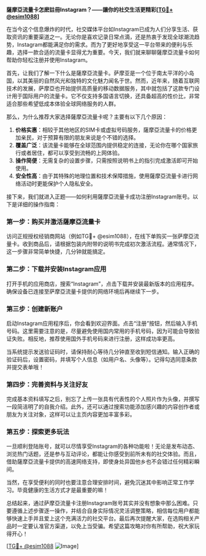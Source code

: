 **薩摩亞流量卡怎麽註冊Instagram？——讓你的社交生活更精彩[[TG💪+ @esim1088](https://t.me/s/esim1088)]**

在当今这个信息爆炸的时代，社交媒体平台如Instagram已成为人们分享生活、获取资讯的重要渠道之一。无论你是喜欢记录日常点滴，还是热衷于发现全球潮流趋势，Instagram都能满足你的需求。而为了更好地享受这一平台带来的便利与乐趣，选择一款合适的流量卡显得尤为重要。今天，我们就来聊聊薩摩亞流量卡如何帮助你轻松注册并使用Instagram。

首先，让我们了解一下什么是薩摩亞流量卡。萨摩亚是一个位于南太平洋的小岛国，以其美丽的自然风光和独特的文化魅力闻名于世。然而，近年来，随着互联网技术的发展，萨摩亞也开始提供高质量的移动数据服务，其中就包括了这款专门设计用于国际用户的流量卡。它不仅支持多国语言切换，还具备超高的性价比，非常适合那些希望低成本体验全球网络服务的人群。

那么，为什么推荐大家选择薩摩亞流量卡呢？主要有以下几个原因：

1. **价格实惠**：相较于其他地区的SIM卡或虚拟号码服务，薩摩亞流量卡的价格更加亲民，对于预算有限的朋友来说是个不错的选择。
2. **覆盖广泛**：该流量卡能够在全球范围内提供稳定的连接，无论你在哪个国家旅行或者居住，都可以享受到流畅的上网体验。
3. **操作简便**：无需复杂的设置步骤，只需按照说明书上的指引完成激活即可开始使用。
4. **安全性高**：由于其特殊的地理位置和技术保障措施，使用薩摩亞流量卡进行网络活动时更能保护个人隐私安全。

接下来，我们就进入正题——如何利用薩摩亞流量卡成功注册Instagram账号。以下是详细的操作指南：

### 第一步：购买并激活薩摩亞流量卡
访问正规授权经销商网站（例如TG💪+ @esim1088），在线下单购买一张萨摩亞流量卡。收到商品后，请根据包装内附带的说明书完成初次激活流程。通常情况下，这一步骤非常简单快捷，几分钟就能搞定。

### 第二步：下载并安装Instagram应用
打开手机的应用商店，搜索“Instagram”，点击下载并安装最新版本的应用程序。确保设备已连接至萨摩亞流量卡提供的网络环境后再继续下一步。

### 第三步：创建新账户
启动Instagram应用程序后，你会看到欢迎界面。点击“注册”按钮，然后输入手机号码。这里需要注意的是，尽量避免使用国内常用的手机号码，因为可能会导致验证失败。相反地，推荐使用国外手机号码来进行注册，这样成功率更高。

当系统提示发送验证码时，请保持耐心等待几分钟直至收到短信通知。输入正确的验证码后，设置密码，并填写个人信息（如用户名、头像等）。记得勾选同意条款并提交表单哦！

### 第四步：完善资料与关注好友
完成基本资料填写之后，别忘了上传一张具有代表性的个人照片作为头像，并撰写一段简洁明了的自我介绍。此外，还可以通过搜索功能添加感兴趣的内容创作者或朋友为关注对象，这样可以让主页内容更加丰富多彩。

### 第五步：探索更多玩法
一旦顺利登陆账号，就可以尽情享受Instagram的各种功能啦！无论是发布动态、浏览热门话题，还是参与互动评论，都能让你感受到前所未有的社交体验。而且，借助薩摩亞流量卡提供的高速网络支持，即使身处异国他乡也不会错过任何精彩瞬间。

当然，在享受便利的同时也要注意合理安排时间，避免沉迷其中影响正常工作学习。毕竟健康的生活方式才是最重要的嘛！

总结起来，通过萨摩亞流量卡注册Instagram账号其实并没有想象中那么困难。只要遵循上述步骤逐一操作，并结合自身实际情况灵活调整策略，相信每位用户都能够快速上手并且爱上这个充满活力的社交平台。最后再次提醒大家，在选购相关产品时一定要认准官方渠道，以免上当受骗。希望这篇攻略对你有所帮助，祝大家玩得开心！

[[TG💪+ @esim1088](https://t.me/s/esim1088) ![Image](https://i.postimg.cc/4NQfJmqS/Snipaste-2025-05-13-00-14-12.png)]